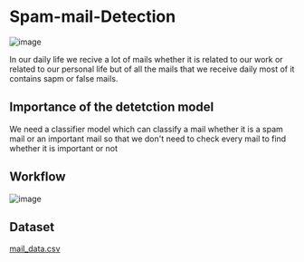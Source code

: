 # Spam-mail-Detection 

![image](https://user-images.githubusercontent.com/91200862/227474379-13417f40-c4b2-46a8-b1e4-5e6f67b4773d.png)

In our daily life we recive a lot of mails whether it is related to our work or related to our personal life but of all the mails that we receive daily most of it
contains sapm or false mails. 

## Importance of the detetction model

We need a classifier  model which can classify a mail whether it is a spam mail or an important mail so that we don't need to check every mail to find whether it is important or not

## Workflow 

![image](https://user-images.githubusercontent.com/91200862/227474426-91fc997a-ab60-4448-87f5-4f87cf29af44.png)

## Dataset 

[mail_data.csv](https://github.com/Heatburst0/Spam-mail-Detection/files/11060193/mail_data.csv)
